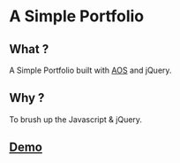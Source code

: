 # A Simple Portfolio


## What ?

A Simple Portfolio built with [AOS](https://michalsnik.github.io/aos/) and jQuery.

## Why ?

To brush up the Javascript & jQuery.

## [Demo](https://jonesxavi.tech)
